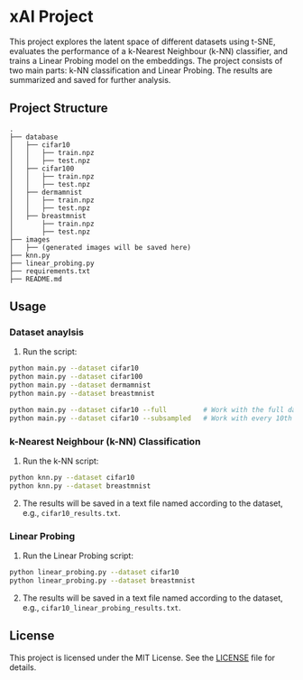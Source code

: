 
# xAI Project

This project explores the latent space of different datasets using t-SNE, evaluates the performance of a k-Nearest Neighbour (k-NN) classifier, and trains a Linear Probing model on the embeddings. The project consists of two main parts: k-NN classification and Linear Probing. The results are summarized and saved for further analysis.

## Project Structure

```
.
├── database
│   ├── cifar10
│   │   ├── train.npz
│   │   ├── test.npz
│   ├── cifar100
│   │   ├── train.npz
│   │   ├── test.npz
│   ├── dermamnist
│   │   ├── train.npz
│   │   ├── test.npz
│   ├── breastmnist
│       ├── train.npz
│       ├── test.npz
├── images
│   ├── (generated images will be saved here)
├── knn.py
├── linear_probing.py
├── requirements.txt
├── README.md
```


## Usage
### Dataset anaylsis
1. Run the script:

```sh
python main.py --dataset cifar10
python main.py --dataset cifar100
python main.py --dataset dermamnist
python main.py --dataset breastmnist

python main.py --dataset cifar10 --full         # Work with the full dataset
python main.py --dataset cifar10 --subsampled   # Work with every 10th file 
```

### k-Nearest Neighbour (k-NN) Classification

1. Run the k-NN script:

```sh
python knn.py --dataset cifar10
python knn.py --dataset breastmnist
```

2. The results will be saved in a text file named according to the dataset, e.g., `cifar10_results.txt`.

### Linear Probing

1. Run the Linear Probing script:

```sh
python linear_probing.py --dataset cifar10
python linear_probing.py --dataset breastmnist
```

2. The results will be saved in a text file named according to the dataset, e.g., `cifar10_linear_probing_results.txt`.


## License

This project is licensed under the MIT License. See the [LICENSE](LICENSE) file for details.
